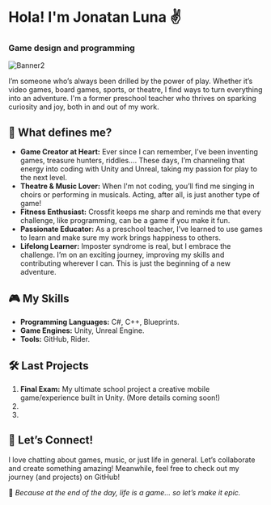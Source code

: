# Hola! I'm Jonatan Luna ✌

### **Game design and programming**

![Banner2](https://github.com/user-attachments/assets/546ad076-66fd-4543-9f03-b3fc976f76a1)

I’m someone who’s always been drilled by the power of play. Whether it’s video games, board games, sports, or theatre, I find ways to turn everything into an adventure. 
I'm a former preschool teacher who thrives on sparking curiosity and joy, both in and out of my work. 

## 🌟 What defines me?

- **Game Creator at Heart:** Ever since I can remember, I’ve been inventing games, treasure hunters, riddles.... These days, I’m channeling that energy into coding with Unity and Unreal, taking my passion for play to the next level.  
- **Theatre & Music Lover:** When I'm not coding, you’ll find me singing in choirs or performing in musicals. Acting, after all, is just another type of game!  
- **Fitness Enthusiast:** Crossfit keeps me sharp and reminds me that every challenge, like programming, can be a game if you make it fun.  
- **Passionate Educator:** As a preschool teacher, I’ve learned to use games to learn and make sure my work brings happiness to others.  
- **Lifelong Learner:** Imposter syndrome is real, but I embrace the challenge. I’m on an exciting journey, improving my skills and contributing wherever I can. This is just the beginning of a new adventure.

## 🎮 My Skills
- **Programming Languages:** C#, C++, Blueprints.  
- **Game Engines:** Unity, Unreal Engine.  
- **Tools:** GitHub, Rider.  

## 🛠️ Last Projects
1. **Final Exam:** My ultimate school project a creative mobile game/experience built in Unity. (More details coming soon!)  
2.  
3.  

## 🤝 Let’s Connect!
I love chatting about games, music, or just life in general. Let’s collaborate and create something amazing! Meanwhile, feel free to check out my journey (and projects) on GitHub!  

🌟 _Because at the end of the day, life is a game... so let’s make it epic._
